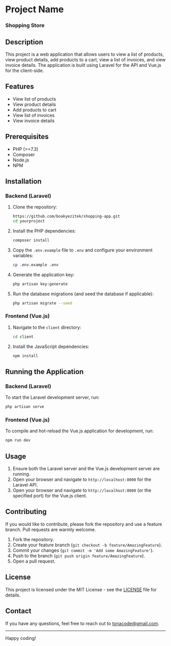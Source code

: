 # Project Name
### Shopping Store

## Description
This project is a web application that allows users to view a list of products, view product details, add products to a cart, view a list of invoices, and view invoice details. The application is built using Laravel for the API and Vue.js for the client-side.

## Features
- View list of products
- View product details
- Add products to cart
- View list of invoices
- View invoice details

## Prerequisites
- PHP (>=7.3)
- Composer
- Node.js
- NPM

## Installation

### Backend (Laravel)

1. Clone the repository:
    ```bash
    https://github.com/boakyezitek/shopping-app.git
    cd yourproject
    ```

2. Install the PHP dependencies:
    ```bash
    composer install
    ```

3. Copy the `.env.example` file to `.env` and configure your environment variables:
    ```bash
    cp .env.example .env
    ```

4. Generate the application key:
    ```bash
    php artisan key:generate
    ```

5. Run the database migrations (and seed the database if applicable):
    ```bash
    php artisan migrate --seed
    ```

### Frontend (Vue.js)

1. Navigate to the `client` directory:
    ```bash
    cd client
    ```

2. Install the JavaScript dependencies:
    ```bash
    npm install
    ```

## Running the Application

### Backend (Laravel)

To start the Laravel development server, run:
```bash
php artisan serve
```

### Frontend (Vue.js)

To compile and hot-reload the Vue.js application for development, run:
```bash
npm run dev
```

## Usage

1. Ensure both the Laravel server and the Vue.js development server are running.
2. Open your browser and navigate to `http://localhost:8000` for the Laravel API.
3. Open your browser and navigate to `http://localhost:8080` (or the specified port) for the Vue.js client.

## Contributing
If you would like to contribute, please fork the repository and use a feature branch. Pull requests are warmly welcome.

1. Fork the repository.
2. Create your feature branch (`git checkout -b feature/AmazingFeature`).
3. Commit your changes (`git commit -m 'Add some AmazingFeature'`).
4. Push to the branch (`git push origin feature/AmazingFeature`).
5. Open a pull request.

## License
This project is licensed under the MIT License - see the [LICENSE](LICENSE) file for details.

## Contact
If you have any questions, feel free to reach out to [tonacode@gmail.com](mailto:tonacode@gmail.com).

---

Happy coding!
